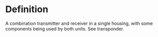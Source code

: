 # Definition

A combination transmitter and receiver in a single housing, with some
components being used by both units. See transponder.
